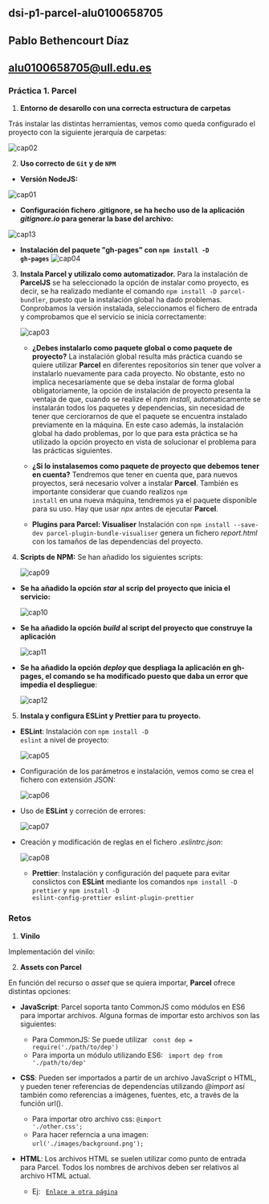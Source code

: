 ## dsi-p1-parcel-alu0100658705

## Pablo Bethencourt Díaz

## alu0100658705@ull.edu.es

### Práctica 1. Parcel

1. **Entorno de desarollo con una correcta estructura de carpetas**

Trás instalar las distintas herramientas, vemos como queda configurado el proyecto con la siguiente jerarquía de carpetas:

![cap02](src/assets/images/cap02.png)

2. **Uso correcto de <code>Git</code> y de <code>NPM</code>**

- **Versión NodeJS:**

![cap01](src/assets/images/cap01.png)

- **Configuración fichero .gitignore, se ha hecho uso de la aplicación _gitignore.io_ para generar la base del archivo:**

![cap13](src/assets/images/cap13.png)

- **Instalación del paquete "gh-pages" con <code>npm install -D gh-pages</code>**
  ![cap04](src/assets/images/cap04.png)

3. **Instala Parcel y utilizalo como automatizador.**
   Para la instalación de **ParcelJS** se ha seleccionado la opción de instalar como proyecto, es decir, se ha realizado mediante el comando <code>npm install -D parcel-bundler</code>, puesto que la instalación global ha dado problemas. Conprobamos la versión instalada, seleccionamos el fichero de entrada y comprobamos que el servicio se inicia correctamente:

   ![cap03](src/assets/images/cap03.png)

   - **¿Debes instalarlo como paquete global o como paquete de proyecto?**
     La instalación global resulta más práctica cuando se quiere utilizar **Parcel** en diferentes repositorios sin tener que volver a instalarlo nuevamente para cada proyecto. No obstante, esto no implica necesariamente que se deba instalar de forma global obligatoriamente, la opción de instalación de proyecto presenta la ventaja de que, cuando se realize el _npm install_, automaticamente se instalarán todos los paquetes y dependencias, sin necesidad de tener que cerciorarnos de que el paquete se encuentra instalado previamente en la máquina.
     En este caso además, la instalación global ha dado problemas, por lo que para esta práctica se ha utilizado la opción proyecto en vista de solucionar el problema para las prácticas siguientes.

   - **¿Si lo instalasemos como paquete de proyecto que debemos tener en cuenta?**
     Tendremos que tener en cuenta que, para nuevos proyectos, será necesario volver a instalar **Parcel**. También es importante considerar que cuando realizos <code>npm install</code> en una nueva máquina, tendremos ya el paquete disponible para su uso. Hay que usar _npx_ antes de ejecutar **Parcel**.

   - **Plugins para Parcel: Visualiser**
     Instalación con <code>npm install --save-dev parcel-plugin-bundle-visualiser</code> genera un fichero _report.html_ con los tamaños de las dependencias del proyecto.

4. **Scripts de NPM:**
   Se han añadido los siguientes scripts:

   ![cap09](src/assets/images/cap09.png)

- **Se ha añadido la opción _star_ al scrip del proyecto que inicia el servicio:**

  ![cap10](src/assets/images/cap10.png)

- **Se ha añadido la opción _build_ al script del proyecto que construye la aplicación**

  ![cap11](src/assets/images/cap11.png)

- **Se ha añadido la opción _deploy_ que despliaga la aplicación en gh-pages, el comando se ha modificado puesto que daba un error que impedia el despliegue**:

  ![cap12](src/assets/images/cap12.png)

5. **Instala y configura ESLint y Prettier para tu proyecto.**

- **ESLint**: Instalación con <code>npm install -D eslint</code> a nivel de proyecto:

  ![cap05](src/assets/images/cap05.png)

- Configuración de los parámetros e instalación, vemos como se crea el fichero con extensión JSON:

  ![cap06](src/assets/images/cap06.png)

- Uso de **ESLint** y correción de errores:

  ![cap07](src/assets/images/cap07.png)

- Creación y modificación de reglas en el fichero _.eslintrc.json_:

  ![cap08](src/assets/images/cap08.png)

  - **Prettier**: Instalación y configuración del paquete para evitar conslictos con **ESLint** mediante los comandos <code>npm install -D prettier</code> y <code>npm install -D eslint-config-prettier eslint-plugin-prettier</code>

### Retos

1. **Vinilo**

Implementación del vinilo:

2. **Assets con Parcel**

En función del recurso o _asset_ que se quiera importar, **Parcel** ofrece distintas opciones:

- **JavaScript**: Parcel soporta tanto CommonJS como módulos en ES6 para importar archivos. Alguna formas de importar esto archivos son las siguientes:

  - Para CommonJS: Se puede utilizar <code> const dep = require('./path/to/dep') </code>
  - Para importa un módulo utilizando ES6: <code> import dep from './path/to/dep' </code>

- **CSS**: Pueden ser importados a partir de un archivo JavaScript o HTML, y pueden tener referencias de dependencias utilizando _@import_ así también como referencias a imágenes, fuentes, etc, a través de la función url().

  - Para importar otro archivo css: <code>@import './other.css';</code>
  - Para hacer referncia a una imagen: <code>url('./images/background.png');</code>

- **HTML**: Los archivos HTML se suelen utilizar como punto de entrada para Parcel. Todos los nombres de archivos deben ser relativos al archivo HTML actual.

  - Ej: <code> <a href="./other.html">Enlace a otra página</a> </code>
